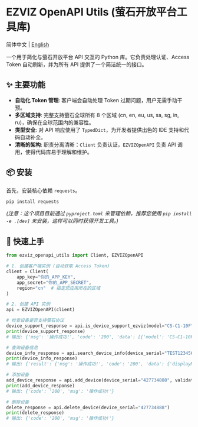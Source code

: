 # EZVIZ OpenAPI Utils (萤石开放平台工具库)

简体中文 | [English](README.md)

一个用于简化与萤石开放平台 API 交互的 Python 库。它负责处理认证、Access Token 自动刷新，并为所有 API 提供了一个简洁统一的接口。

## ✨ 主要功能

- **自动化 Token 管理**: 客户端会自动处理 Token 过期问题，用户无需手动干预。
- **多区域支持**: 完整支持萤石全球所有 8 个区域 (cn, en, eu, us, sa, sg, in, ru)，确保在全球范围内的兼容性。
- **类型安全**: 对 API 响应使用了 `TypedDict`，为开发者提供出色的 IDE 支持和代码自动补全。
- **清晰的架构**: 职责分离清晰：`Client` 负责认证，`EZVIZOpenAPI` 负责 API 调用，使得代码库易于理解和维护。

## 📦 安装

首先，安装核心依赖 `requests`。

```bash
pip install requests
```

*(注意：这个项目目前通过 `pyproject.toml` 来管理依赖，推荐您使用 `pip install -e .[dev]` 来安装，这样可以同时获得开发工具。)*

## 🚀 快速上手

```python
from ezviz_openapi_utils import Client, EZVIZOpenAPI

# 1. 创建客户端实例 (自动获取 Access Token)
client = Client(
    app_key="你的_APP_KEY",
    app_secret="你的_APP_SECRET",
    region="cn"  # 指定您应用所在的区域
)

# 2. 创建 API 实例
api = EZVIZOpenAPI(client)

# 检查设备是否支持萤石协议
device_support_response = api.is_device_support_ezviz(model="CS-C1-10F", version="V4.1.0 build 130101")
print(device_support_response)
# 输出: {'msg': '操作成功!', 'code': '200', 'data': [{'model': 'CS-C1-10F', 'version': 'V4.1.0 build 130101', 'isSupport': 1}]}

# 查询设备信息
device_info_response = api.search_device_info(device_serial="TEST123456")
print(device_info_response)
# 输出: {'result': {'msg': '操作成功!', 'code': '200', 'data': {'displayName': 'DS-3E1518P-E-230W(K96719611)', 'subSerial': 'K96719611', 'fullSerial': 'K96719611', 'model': 'DS-3E1500', 'category': 'UNKNOWN', 'defaultPicPath': 'https://statics.ys7.com/device/image/8464/101.jpeg', 'status': 1, 'supportWifi': 0, 'releaseVersion': '1.7.0', 'version': 'V1.0.0 build 221213', 'availableChannelCount': 1, 'relatedDeviceCount': 0, 'supportCloud': '0', 'supportExt': '{"support_device_light":"1"}', 'parentCategory': 'COMMON'}}}

# 添加设备
add_device_response = api.add_device(device_serial="427734888", validate_code="ABCDEF")
print(add_device_response)
# 输出: {'code': '200', 'msg': '操作成功!'}

# 删除设备
delete_response = api.delete_device(device_serial="427734888")
print(delete_response)
# 输出: {'code': '200', 'msg': '操作成功!'}
```
